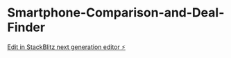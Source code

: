 # Smartphone-Comparison-and-Deal-Finder

[Edit in StackBlitz next generation editor ⚡️](https://stackblitz.com/~/github.com/sanketkhote999/Smartphone-Comparison-and-Deal-Finder)
